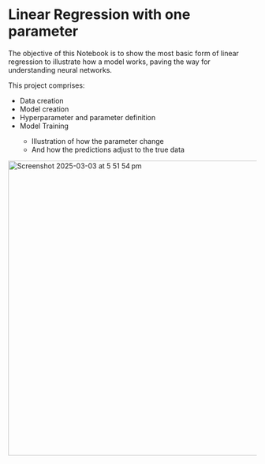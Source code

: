 <h1>Linear Regression with one parameter</h1>

The objective of this Notebook is to show the most basic form of linear regression to illustrate how a model works, paving the way for understanding neural networks.

This project comprises:

<ul>
    <li> Data creation</li>
    <li> Model creation</li>
    <li> Hyperparameter and parameter definition</li>
    <li> Model Training</li>
    <ul>
        <li> Illustration of how the parameter change</li>
        <li> And how the predictions adjust to the true data</li>
    </ul>
</ul>

<img width="597" alt="Screenshot 2025-03-03 at 5 51 54 pm" src="https://github.com/user-attachments/assets/0e16ee14-ba46-4938-b109-92c0472d1820" />
